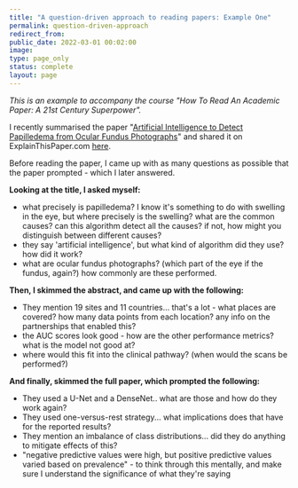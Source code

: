 ```yaml
---
title: "A question-driven approach to reading papers: Example One"
permalink: question-driven-approach
redirect_from:
public_date: 2022-03-01 00:02:00
image:
type: page_only
status: complete
layout: page
---
```

_This is an example to accompany the course "How To Read An Academic Paper: A 21st Century Superpower"._

I recently summarised the paper "[Artificial Intelligence to Detect Papilledema from Ocular Fundus Photographs](https://www.nejm.org/doi/10.1056/NEJMoa1917130)" and shared it on ExplainThisPaper.com [here](https://explainthispaper.com/detecting-optic-nerve-swelling-with-ai/).

Before reading the paper, I came up with as many questions as possible that the paper prompted - which I later answered.

**Looking at the title, I asked myself:**

- what precisely is papilledema? I know it's something to do with swelling in the eye, but where precisely is the swelling? what are the common causes? can this algorithm detect all the causes? if not, how might you distinguish between different causes?
- they say 'artificial intelligence', but what kind of algorithm did they use? how did it work?
- what are ocular fundus photographs? (which part of the eye if the fundus, again?) how commonly are these performed.

**Then, I skimmed the abstract, and came up with the following:**

- They mention 19 sites and 11 countries... that's a lot - what places are covered? how many data points from each location? any info on the partnerships that enabled this?
- the AUC scores look good - how are the other performance metrics? what is the model not good at?
- where would this fit into the clinical pathway? (when would the scans be performed?)

**And finally, skimmed the full paper, which prompted the following:**

-   They used a U-Net and a DenseNet.. what are those and how do they work again?
-   They used one-versus-rest strategy... what implications does that have for the reported results?
-   They mention an imbalance of class distributions... did they do anything to mitigate effects of this?
-   "negative predictive values were high, but positive predictive values varied based on prevalence" - to think through this mentally, and make sure I understand the significance of what they're saying